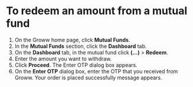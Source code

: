 # To redeem an amount from a mutual fund
1. On the Groww home page, click **Mutual Funds**.
2. In the **Mutual Funds** section, click the **Dashboard** tab.
3. On the **Dashboard** tab, in the mutual fund click **(...)** > **Redeem**.
4. Enter the amount you want to withdraw.
5. Click **Proceed**. The Enter OTP dialog box appears.
6. On the **Enter OTP** dialog box, enter the OTP that you received from Groww. Your order is placed successfully message appears.